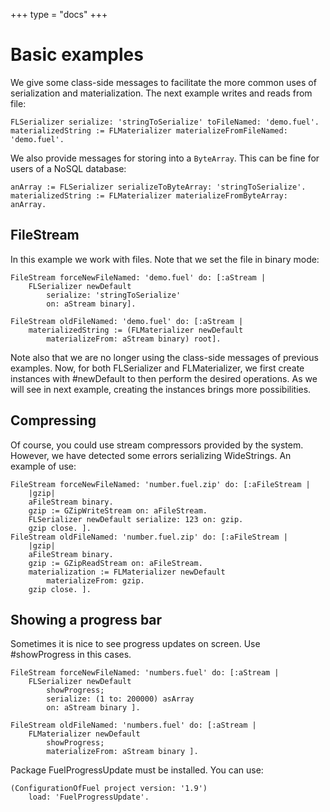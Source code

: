 +++
type = "docs"
+++

# Basic examples
We give some class-side messages to facilitate the more common uses of serialization and materialization. The next example writes and reads from file:
```smalltalk
FLSerializer serialize: 'stringToSerialize' toFileNamed: 'demo.fuel'.
materializedString := FLMaterializer materializeFromFileNamed: 'demo.fuel'.
```

We also provide messages for storing into a `ByteArray`. This can be fine for users of a NoSQL database:
```smalltalk
anArray := FLSerializer serializeToByteArray: 'stringToSerialize'. 
materializedString := FLMaterializer materializeFromByteArray: anArray.
```

## FileStream
In this example we work with files. Note that we set the file in binary mode:
```smalltalk
FileStream forceNewFileNamed: 'demo.fuel' do: [:aStream |
	FLSerializer newDefault 
		serialize: 'stringToSerialize' 
 		on: aStream binary].

FileStream oldFileNamed: 'demo.fuel' do: [:aStream |
	materializedString := (FLMaterializer newDefault 
		materializeFrom: aStream binary) root].
```
Note also that we are no longer using the class-side messages of previous examples. Now, for both FLSerializer and FLMaterializer, we first create instances with #newDefault to then perform the desired operations. As we will see in next example, creating the instances brings more possibilities.
## Compressing
Of course, you could use stream compressors provided by the system. However, we have detected some errors serializing WideStrings. An example of use:
```smalltalk
FileStream forceNewFileNamed: 'number.fuel.zip' do: [:aFileStream | 
	|gzip|
	aFileStream binary.
	gzip := GZipWriteStream on: aFileStream.
	FLSerializer newDefault serialize: 123 on: gzip.
	gzip close. ].
FileStream oldFileNamed: 'number.fuel.zip' do: [:aFileStream | 
	|gzip|
	aFileStream binary.
	gzip := GZipReadStream on: aFileStream.		
	materialization := FLMaterializer newDefault 
		materializeFrom: gzip.
	gzip close. ].
```
## Showing a progress bar
Sometimes it is nice to see progress updates on screen. Use #showProgress in this cases.
```smalltalk
FileStream forceNewFileNamed: 'numbers.fuel' do: [:aStream |
	FLSerializer newDefault 
		showProgress;
		serialize: (1 to: 200000) asArray 
		on: aStream binary ].
	
FileStream oldFileNamed: 'numbers.fuel' do: [:aStream | 
	FLMaterializer newDefault 
		showProgress;
		materializeFrom: aStream binary ].
```
Package FuelProgressUpdate must be installed. You can use:
```smalltalk
(ConfigurationOfFuel project version: '1.9') 
	load: 'FuelProgressUpdate'.
```
